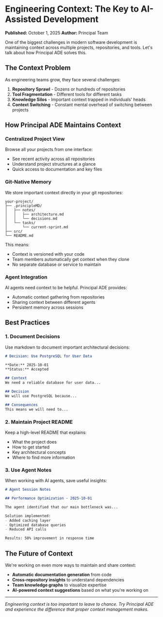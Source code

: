 # Engineering Context: The Key to AI-Assisted Development

**Published:** October 1, 2025
**Author:** Principal Team

One of the biggest challenges in modern software development is maintaining context across multiple projects, repositories, and tools. Let's talk about how Principal ADE solves this.

## The Context Problem

As engineering teams grow, they face several challenges:

1. **Repository Sprawl** - Dozens or hundreds of repositories
2. **Tool Fragmentation** - Different tools for different tasks
3. **Knowledge Silos** - Important context trapped in individuals' heads
4. **Context Switching** - Constant mental overhead of switching between projects

## How Principal ADE Maintains Context

### Centralized Project View

Browse all your projects from one interface:

- See recent activity across all repositories
- Understand project structures at a glance
- Quick access to documentation and key files

### Git-Native Memory

We store important context directly in your git repositories:

```
your-project/
├── .principleMD/
│   ├── notes/
│   │   ├── architecture.md
│   │   └── decisions.md
│   └── tasks/
│       └── current-sprint.md
├── src/
└── README.md
```

This means:

- Context is versioned with your code
- Team members automatically get context when they clone
- No separate database or service to maintain

### Agent Integration

AI agents need context to be helpful. Principal ADE provides:

- Automatic context gathering from repositories
- Sharing context between different agents
- Persistent memory across sessions

## Best Practices

### 1. Document Decisions

Use markdown to document important architectural decisions:

```markdown
# Decision: Use PostgreSQL for User Data

**Date:** 2025-10-01
**Status:** Accepted

## Context
We need a reliable database for user data...

## Decision
We will use PostgreSQL because...

## Consequences
This means we will need to...
```

### 2. Maintain Project README

Keep a high-level README that explains:

- What the project does
- How to get started
- Key architectural concepts
- Where to find more information

### 3. Use Agent Notes

When working with AI agents, save useful insights:

```markdown
# Agent Session Notes

## Performance Optimization - 2025-10-01

The agent identified that our main bottleneck was...

Solution implemented:
- Added caching layer
- Optimized database queries
- Reduced API calls

Results: 50% improvement in response time
```

## The Future of Context

We're working on even more ways to maintain and share context:

- **Automatic documentation generation** from code
- **Cross-repository insights** to understand dependencies
- **Team knowledge graphs** to visualize expertise
- **AI-powered context suggestions** based on what you're working on

---

*Engineering context is too important to leave to chance. Try Principal ADE and experience the difference that proper context management makes.*
